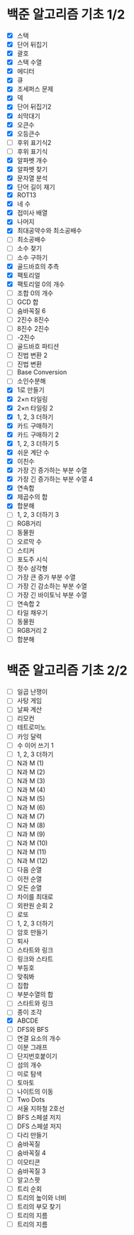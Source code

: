 # 백준 알고리즘 기초 1/2
- [x] 스택
- [x] 단어 뒤집기
- [x] 괄호
- [x] 스택 수열
- [x] 에디터
- [x] 큐
- [x] 조세퍼스 문제
- [x] 덱
- [x] 단어 뒤집기2
- [x] 쇠막대기
- [x] 오큰수
- [x] 오등큰수
- [ ] 후위 표기식2
- [ ] 후위 표기식
- [x] 알파벳 개수
- [x] 알파벳 찾기
- [x] 문자열 분석
- [x] 단어 길이 재기
- [x] ROT13
- [x] 네 수
- [x] 접미사 배열
- [x] 나머지
- [x] 최대공약수와 최소공배수
- [ ] 최소공배수
- [ ] 소수 찾기
- [ ] 소수 구하기
- [x] 골드바흐의 추측
- [x] 팩토리얼
- [x] 팩토리얼 0의 개수
- [ ] 조합 0의 개수
- [ ] GCD 합
- [ ] 숨바꼭질 6
- [ ] 2진수 8진수
- [ ] 8진수 2진수
- [ ] -2진수
- [ ] 골드바흐 파티션
- [ ] 진법 변환 2
- [ ] 진법 변환
- [ ] Base Conversion
- [ ] 소인수분해
- [x] 1로 만들기
- [x] 2×n 타일링
- [x] 2×n 타일링 2
- [x] 1, 2, 3 더하기
- [x] 카드 구매하기
- [x] 카드 구매하기 2
- [x] 1, 2, 3 더하기 5
- [x] 쉬운 계단 수
- [x] 이친수
- [x] 가장 긴 증가하는 부분 수열
- [x] 가장 긴 증가하는 부분 수열 4
- [x] 연속합
- [x] 제곱수의 합
- [x] 합분해
- [ ] 1, 2, 3 더하기 3
- [ ] RGB거리
- [ ] 동물원
- [ ] 오르막 수
- [ ] 스티커
- [ ] 포도주 시식
- [ ] 정수 삼각형
- [ ] 가장 큰 증가 부분 수열
- [ ] 가장 긴 감소하는 부분 수열
- [ ] 가장 긴 바이토닉 부분 수열
- [ ] 연속합 2
- [ ] 타일 채우기
- [ ] 동물원
- [ ] RGB거리 2
- [ ] 합분해

# 백준 알고리즘 기초 2/2
- [ ] 일곱 난쟁이
- [ ] 사탕 게임
- [ ] 날짜 계산
- [ ] 리모컨
- [ ] 테트로미노
- [ ] 카잉 달력
- [ ] 수 이어 쓰기 1
- [ ] 1, 2, 3 더하기
- [ ] N과 M (1)
- [ ] N과 M (2)
- [ ] N과 M (3)
- [ ] N과 M (4)
- [ ] N과 M (5)
- [ ] N과 M (6)
- [ ] N과 M (7)
- [ ] N과 M (8)
- [ ] N과 M (9)
- [ ] N과 M (10)
- [ ] N과 M (11)
- [ ] N과 M (12)
- [ ] 다음 순열
- [ ] 이전 순열
- [ ] 모든 순열
- [ ] 차이를 최대로
- [ ] 외판원 순회 2
- [ ] 로또
- [ ] 1, 2, 3 더하기
- [ ] 암호 만들기
- [ ] 퇴사
- [ ] 스타트와 링크
- [ ] 링크와 스타트
- [ ] 부등호
- [ ] 맞춰봐
- [ ] 집합
- [ ] 부분수열의 합
- [ ] 스타트와 링크
- [ ] 종이 조각
- [x] ABCDE
- [ ] DFS와 BFS
- [ ] 연결 요소의 개수
- [ ] 이분 그래프
- [ ] 단지번호붙이기
- [ ] 섬의 개수
- [ ] 미로 탐색
- [ ] 토마토
- [ ] 나이트의 이동
- [ ] Two Dots
- [ ] 서울 지하철 2호선
- [ ] BFS 스페셜 저지
- [ ] DFS 스페셜 저지
- [ ] 다리 만들기
- [ ] 숨바꼭질
- [ ] 숨바꼭질 4
- [ ] 이모티콘
- [ ] 숨바꼭질 3
- [ ] 알고스팟
- [ ] 트리 순회
- [ ] 트리의 높이와 너비
- [ ] 트리의 부모 찾기
- [ ] 트리의 지름
- [ ] 트리의 지름